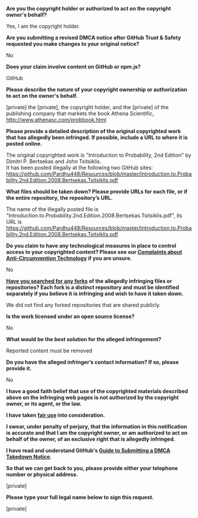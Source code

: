 **Are you the copyright holder or authorized to act on the copyright owner's behalf?**

Yes, I am the copyright holder.

**Are you submitting a revised DMCA notice after GitHub Trust & Safety requested you make changes to your original notice?**

No

**Does your claim involve content on GitHub or npm.js?**

GitHub

**Please describe the nature of your copyright ownership or authorization to act on the owner's behalf.**

[private] the [private], the copyright holder, and the [private] of the publishing company that markets the book
Athena Scientific, http://www.athenasc.com/probbook.html

**Please provide a detailed description of the original copyrighted work that has allegedly been infringed. If possible, include a URL to where it is posted online.**

The original copyrighted work is "Introduction to Probability, 2nd Edition" by Dimitri P. Bertsekas and John Tsitsiklis.  
It has been posted illegally at the following two GitHub sites:  
https://github.com/Pardhu448/Resources/blob/master/Introduction.to.Probability.2nd.Edition.2008.Bertsekas.Tsitsiklis.pdf

**What files should be taken down? Please provide URLs for each file, or if the entire repository, the repository’s URL.**

The name of the illegally posted file is "Introduction.to.Probability.2nd.Edition.2008.Bertsekas.Tsitsiklis.pdf", its URL is
https://github.com/Pardhu448/Resources/blob/master/Introduction.to.Probability.2nd.Edition.2008.Bertsekas.Tsitsiklis.pdf

**Do you claim to have any technological measures in place to control access to your copyrighted content? Please see our <a href="https://docs.github.com/articles/guide-to-submitting-a-dmca-takedown-notice#complaints-about-anti-circumvention-technology">Complaints about Anti-Circumvention Technology</a> if you are unsure.**

No

**<a href="https://docs.github.com/articles/dmca-takedown-policy#b-what-about-forks-or-whats-a-fork">Have you searched for any forks</a> of the allegedly infringing files or repositories? Each fork is a distinct repository and must be identified separately if you believe it is infringing and wish to have it taken down.**

We did not find any forked repositories that are shared publicly.

**Is the work licensed under an open source license?**

No

**What would be the best solution for the alleged infringement?**

Reported content must be removed

**Do you have the alleged infringer’s contact information? If so, please provide it.**

No

**I have a good faith belief that use of the copyrighted materials described above on the infringing web pages is not authorized by the copyright owner, or its agent, or the law.**

**I have taken <a href="https://www.lumendatabase.org/topics/22">fair use</a> into consideration.**

**I swear, under penalty of perjury, that the information in this notification is accurate and that I am the copyright owner, or am authorized to act on behalf of the owner, of an exclusive right that is allegedly infringed.**

**I have read and understand GitHub's <a href="https://docs.github.com/articles/guide-to-submitting-a-dmca-takedown-notice/">Guide to Submitting a DMCA Takedown Notice</a>.**

**So that we can get back to you, please provide either your telephone number or physical address.**

[private]

**Please type your full legal name below to sign this request.**

[private]
